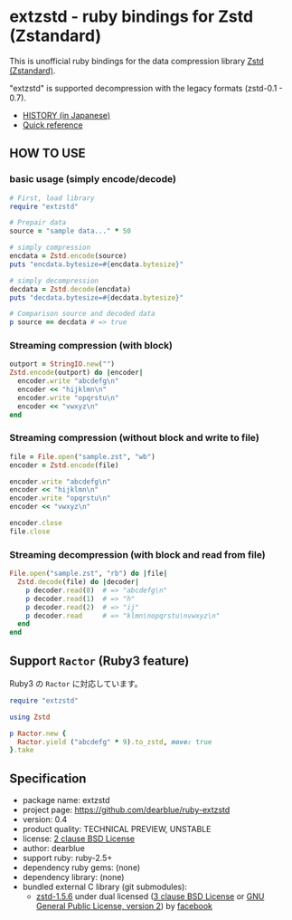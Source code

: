 # extzstd - ruby bindings for Zstd (Zstandard)

This is unofficial ruby bindings for the data compression library
[Zstd (Zstandard)](https://github.com/facebook/zstd).

"extzstd" is supported decompression with the legacy formats (zstd-0.1 - 0.7).

  - [HISTORY (in Japanese)](HISTORY.ja.md)
  - [Quick reference](QUICKREF.md)


## HOW TO USE

### basic usage (simply encode/decode)

``` ruby
# First, load library
require "extzstd"

# Prepair data
source = "sample data..." * 50

# simply compression
encdata = Zstd.encode(source)
puts "encdata.bytesize=#{encdata.bytesize}"

# simply decompression
decdata = Zstd.decode(encdata)
puts "decdata.bytesize=#{decdata.bytesize}"

# Comparison source and decoded data
p source == decdata # => true
```

### Streaming compression (with block)

``` ruby
outport = StringIO.new("")
Zstd.encode(outport) do |encoder|
  encoder.write "abcdefg\n"
  encoder << "hijklmn\n"
  encoder.write "opqrstu\n"
  encoder << "vwxyz\n"
end
```

### Streaming compression (without block and write to file)

``` ruby
file = File.open("sample.zst", "wb")
encoder = Zstd.encode(file)

encoder.write "abcdefg\n"
encoder << "hijklmn\n"
encoder.write "opqrstu\n"
encoder << "vwxyz\n"

encoder.close
file.close
```

### Streaming decompression (with block and read from file)

``` ruby
File.open("sample.zst", "rb") do |file|
  Zstd.decode(file) do |decoder|
    p decoder.read(8)  # => "abcdefg\n"
    p decoder.read(1)  # => "h"
    p decoder.read(2)  # => "ij"
    p decoder.read     # => "klmn\nopqrstu\nvwxyz\n"
  end
end
```


## Support `Ractor` (Ruby3 feature)

Ruby3 の `Ractor` に対応しています。

```ruby
require "extzstd"

using Zstd

p Ractor.new {
  Ractor.yield ("abcdefg" * 9).to_zstd, move: true
}.take
```

## Specification

  - package name: extzstd
  - project page: <https://github.com/dearblue/ruby-extzstd>
  - version: 0.4
  - product quality: TECHNICAL PREVIEW, UNSTABLE
  - license: [2 clause BSD License](LICENSE)
  - author: dearblue
  - support ruby: ruby-2.5+
  - dependency ruby gems: (none)
  - dependency library: (none)
  - bundled external C library (git submodules):
      - [zstd-1.5.6](https://github.com/facebook/zstd/blob/v1.5.6)
        under dual licensed ([3 clause BSD License](https://github.com/facebook/zstd/blob/v1.5.6/LICENSE)
        or [GNU General Public License, version 2](https://github.com/facebook/zstd/blob/v1.5.6/COPYING))
        by [facebook](https://github.com/facebook)
